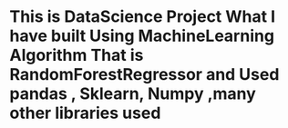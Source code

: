 # This is DataScience Project What I have built Using MachineLearning Algorithm That is RandomForestRegressor and Used pandas , Sklearn, Numpy ,many other libraries used
